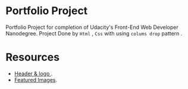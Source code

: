 # Portfolio Project
Portfolio Project for completion of Udacity's Front-End Web Developer Nanodegree.
Project Done by `Html`  ,  `Css` with using  `colums drop` pattern .
 
 # Resources
 - [Header & logo ](https://www.canva.com/).
 - [Featured Images](https://www.instagram.com/culturetripbooks/).

